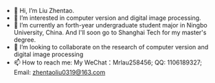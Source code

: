 - 👋 Hi, I’m Liu Zhentao.
- 👀 I’m interested in computer version and digital image processing.
- 🌱 I’m currently an forth-year undergraduate student major in Ningbo University, China. And I'll soon go to Shanghai Tech for my master's degree.
- 💞️ I’m looking to collaborate on the research of computer version and digital image processing
- 📫 How to reach me: My WeChat：Mrlau258456; QQ: 1106189327; Email: zhentaoliu0319@163.com

<!---
Zhentao-Liu/Zhentao-Liu is a ✨ special ✨ repository because its `README.md` (this file) appears on your GitHub profile.
You can click the Preview link to take a look at your changes.
--->
